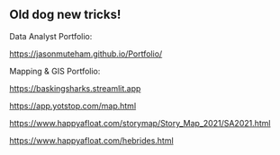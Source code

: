 <!---
- 👋 Hi, I’m @JasonMuteham
- 👀 I’m interested in ...
- 🌱 I’m currently learning ...
- 💞️ I’m looking to collaborate on ...
- 📫 How to reach me ...


 JasonMuteham/JasonMuteham is a ✨ special ✨ repository because its `README.md` (this file) appears on your GitHub profile.
You can click the Preview link to take a look at your changes.
--->
## Old dog new tricks!
Data Analyst Portfolio: 

https://jasonmuteham.github.io/Portfolio/

Mapping & GIS Portfolio:

https://baskingsharks.streamlit.app

https://app.yotstop.com/map.html

https://www.happyafloat.com/storymap/Story_Map_2021/SA2021.html

https://www.happyafloat.com/hebrides.html

